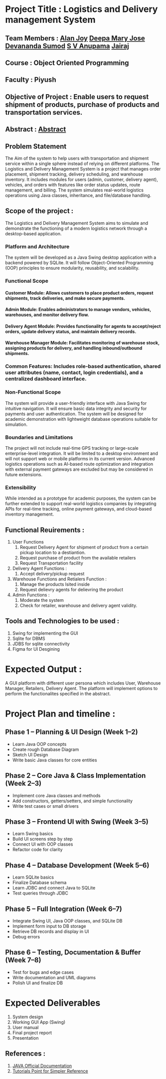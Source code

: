 # Project Title : Logistics and Delivery management System
## Team Members : [Alan Joy](https://github.com/awaken-soul) [Deepa Mary Jose](https://github.com/deepamj) [Devananda Sumod](https://github.com/devanandasumod) [ S V Anupama](https://github.com/Anuvenu2006) [Jairaj](https://github.com/jairajrenjith)
## Course : Object Oriented Programming
## Faculty : Piyush
## Objective of Project : Enable users to request shipment of products, purchase of products and transportation services.
## Abstract : [Abstract](https://github.com/awaken-soul/OOP_PROJECT/blob/main/Document_Submission%5B1%5D/08_Abstract.txt)
## Problem Statement
The Aim of the system to help users with transportation and shipment service within a single sphere instead of relying on different platforms.
The Logistics and Delivery Management System is a project that manages order placement, shipment tracking, delivery scheduling, and warehouse inventory. 
It includes modules for users (admin, customer, delivery agent), vehicles, and orders with features like order status updates, route management, and billing.
The system simulates real-world logistics operations using Java classes, inheritance, and file/database handling.
## Scope of the project : 
The Logistics and Delivery Management System aims to simulate and demonstrate the functioning of a modern logistics network through a desktop-based application.
### Platform and Architecture
The system will be developed as a Java Swing desktop application with a backend powered by SQLite.
It will follow Object-Oriented Programming (OOP) principles to ensure modularity, reusability, and scalability.
### Functional Scope
#### Customer Module: Allows customers to place product orders, request shipments, track deliveries, and make secure payments.
#### Admin Module: Enables administrators to manage vendors, vehicles, warehouses, and monitor delivery flow.
#### Delivery Agent Module: Provides functionality for agents to accept/reject orders, update delivery status, and maintain delivery records.
#### Warehouse Manager Module: Facilitates monitoring of warehouse stock, assigning products for delivery, and handling inbound/outbound shipments.
### Common Features: Includes role-based authentication, shared user attributes (name, contact, login credentials), and a centralized dashboard interface.
### Non-Functional Scope
The system will provide a user-friendly interface with Java Swing for intuitive navigation.
It will ensure basic data integrity and security for payments and user authentication.
The system will be designed for academic demonstration with lightweight database operations suitable for simulation.
### Boundaries and Limitations
The project will not include real-time GPS tracking or large-scale enterprise-level integration.
It will be limited to a desktop environment and will not support web or mobile platforms in its current version.
Advanced logistics operations such as AI-based route optimization and integration with external payment gateways are excluded but may be considered in future extensions.
### Extensibility
While intended as a prototype for academic purposes, the system can be further extended to support real-world logistics companies by integrating APIs for real-time tracking, online payment gateways, and cloud-based inventory management.
## Functional Reuirements :
1. User Functions
   1. Request Delivery Agent for shipment of product from a certain pickup location to a destiantion.
   2. Request purchase of product from the available retailers
   3. Request Transportation facility
2. Delivery Agent Functions :
   1. Accept delivery/pickup request
3. Warehouse Functions and Retialers Function :
   1. Manage the products lsited inside
   2. Request delievry agents for delievring the product
4. Admin Functions :
   1. Moderate the system
   2. Check for retailer, warehouse and delivery agent validity.
## Tools and Technologies to be used : 
1. Swing for implementing the GUI
2. Sqlite for DBMS
3. JDBS for sqlite connectivity
4. Figma for UI Desgining
# Expected Output : 
A GUI platform with different user persona which includes User, Warehouse Manager, Retailers, Delivery Agent. The platform will implement options to perform the functionalites specified in the abstract. 
# Project Plan and timeline :
## Phase 1 – Planning & UI Design (Week 1–2)
- Learn Java OOP concepts
- Create rough Database Diagram
- Sketch UI Design
- Write basic Java classes for core entities

## Phase 2 – Core Java & Class Implementation (Week 2–3)
- Implement core Java classes and methods
- Add constructors, getters/setters, and simple functionality
- Write test cases or small drivers

## Phase 3 – Frontend UI with Swing (Week 3–5)
- Learn Swing basics
- Build UI screens step by step
- Connect UI with OOP classes
- Refactor code for clarity

## Phase 4 – Database Development (Week 5–6)
- Learn SQLite basics
- Finalize Database schema
- Learn JDBC and connect Java to SQLite
- Test queries through JDBC

## Phase 5 – Full Integration (Week 6–7)
- Integrate Swing UI, Java OOP classes, and SQLite DB
- Implement form input to DB storage
- Retrieve DB records and display in UI
- Debug errors

## Phase 6 – Testing, Documentation & Buffer (Week 7–8)
- Test for bugs and edge cases
- Write documentation and UML diagrams
- Polish UI and finalize DB


# Expected Deliverables
1. System design
2. Working GUI App (Swing)
3. User manual
4. Final project report
5. Presentation
## References : 
1. [JAVA Official Documentation](https://dev.java)
2. [Tutorials Point for Simpler Reference](https://www.tutorialspoint.com/java/index.htm)
